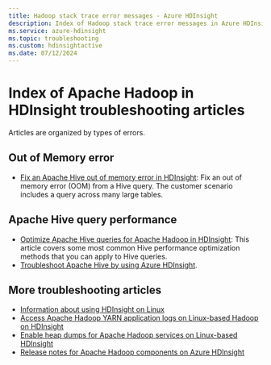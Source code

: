 ```yaml
---
title: Hadoop stack trace error messages - Azure HDInsight 
description: Index of Hadoop stack trace error messages in Azure HDInsight. Find the error in the list to see troubleshooting information.
ms.service: azure-hdinsight
ms.topic: troubleshooting
ms.custom: hdinsightactive
ms.date: 07/12/2024
---
```


# Index of Apache Hadoop in HDInsight troubleshooting articles

Articles are organized by types of errors.

## Out of Memory error

* [Fix an Apache Hive out of memory error in HDInsight](hdinsight-hadoop-hive-out-of-memory-error-oom.md):
     Fix an out of memory error (OOM) from a Hive query. The customer scenario includes a query across many large tables.

## Apache Hive query performance

* [Optimize Apache Hive queries for Apache Hadoop in HDInsight](hdinsight-hadoop-optimize-hive-query.md): This article covers some most common Hive performance optimization methods that you can apply to Hive queries.
* [Troubleshoot Apache Hive by using Azure HDInsight](hdinsight-troubleshoot-hive.md).

## More troubleshooting articles

* [Information about using HDInsight on Linux](hdinsight-hadoop-linux-information.md)
* [Access Apache Hadoop YARN application logs on Linux-based Hadoop on HDInsight](hdinsight-hadoop-access-yarn-app-logs-linux.md)
* [Enable heap dumps for Apache Hadoop services on Linux-based HDInsight](hdinsight-hadoop-collect-debug-heap-dump-linux.md)
* [Release notes for Apache Hadoop components on Azure HDInsight](hdinsight-release-notes.md)
